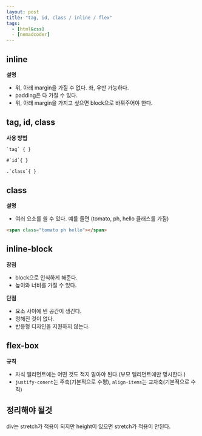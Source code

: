 ```yaml
---
layout: post
title: "tag, id, class / inline / flex"
tags:
  - [html&css]
  - [nomadcoder]
---
```


## inline

**설명**

- 위, 아래 margin을 가질 수 없다. 좌, 우만 가능하다.
- padding은 다 가질 수 있다.
- 위, 아래 margin을 가지고 싶으면 block으로 바꿔주어야 한다.

## tag, id, class

**사용 방법**

```html
`tag` { }
```

```html
#`id`{ }
```

```html
.`class`{ }
```

## class

**설명**

- 여러 요소를 쓸 수 있다.
  예를 들면 (tomato, ph, hello 클래스를 가짐)

```html
<span class="tomato ph hello"></span>
```

## inline-block

**장점**

- block으로 인식하게 해준다.
- 높이와 너비를 가질 수 있다.

**단점**

- 요소 사이에 빈 공간이 생긴다.
- 정해진 것이 없다.
- 반응형 디자인을 지원하지 않는다.

## flex-box

**규칙**

- 자식 엘리먼트에는 어떤 것도 적지 말아야 된다.(부모 엘리먼트에만 명시한다.)
- `justify-conent`는 주축(기본적으로 수평), `align-items`는 교차축(기본적으로 수직)

## 정리해야 될것

div는 stretch가 적용이 되지만 height이 있으면 stretch가 적용이 안된다.
